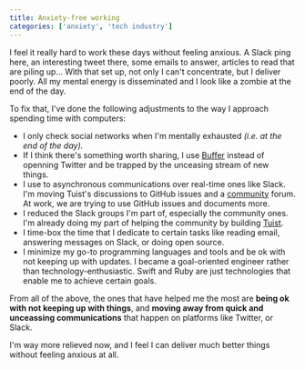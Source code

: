 ```yaml
---
title: Anxiety-free working
categories: ['anxiety', 'tech industry']
---
```


I feel it really hard to work these days without feeling anxious.
A Slack ping here,
an interesting tweet there,
some emails to answer,
articles to read that are piling up...
With that set up,
not only I can't concentrate,
but I deliver poorly.
All my mental energy is disseminated and I look like a zombie at the end of the day.

To fix that, I've done the following adjustments to the way I approach spending time with computers:

- I only check social networks when I'm mentally exhausted _(i.e. at the end of the day)._
- If I think there's something worth sharing, I use [Buffer](https://buffer.com) instead of openning Twitter and be trapped by the unceasing stream of new things.
- I use to asynchronous communications over real-time ones like Slack. I'm moving Tuist's discussions to GitHub issues and a [community](https://community.tuist.io) forum. At work, we are trying to use GitHub issues and documents more.
- I reduced the Slack groups I'm part of, especially the community ones. I'm already doing my part of helping the community by building [Tuist](https://tuist.io).
- I time-box the time that I dedicate to certain tasks like reading email, answering messages on Slack, or doing open source.
- I minimize my go-to programming languages and tools and be ok with not keeping up with updates. I became a goal-oriented engineer rather than technology-enthusiastic. Swift and Ruby are just technologies that enable me to achieve certain goals.

From all of the above,
the ones that have helped me the most are **being ok with not keeping up with things**,
and **moving away from quick and unceassing communications** that happen on platforms like Twitter, or Slack.

I'm way more relieved now,
and I feel I can deliver much better things without feeling anxious at all.
